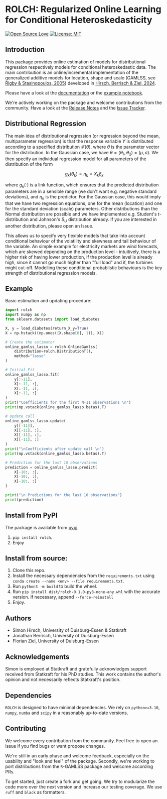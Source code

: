 # ROLCH: Regularized Online Learning for Conditional Heteroskedasticity

[![Open Source Love](https://badges.frapsoft.com/os/v2/open-source.svg?v=103)](https://github.com/ellerbrock/open-source-badges/) [![License: MIT](https://img.shields.io/badge/License-MIT-red.svg)](https://opensource.org/licenses/MIT) 

## Introduction

This package provides online estimation of models for distributional regression respectively models for conditional heteroskedastic data. The main contribution is an online/incremental implementation of the generalized additive models for location, shape and scale (GAMLSS, see [Rigby & Stasinopoulos, 2005](https://academic.oup.com/jrsssc/article-abstract/54/3/507/7113027)) developed in [Hirsch, Berrisch & Ziel, 2024](https://arxiv.org/abs/2407.08750).

Please have a look at the [documentation](https://simon-hirsch.github.io/rolch/) or the [example notebook](https://github.com/simon-hirsch/rolch/blob/main/example.ipynb).

We're actively working on the package and welcome contributions from the community. Have a look at the [Release Notes](https://github.com/simon-hirsch/rolch/releases) and the [Issue Tracker](https://github.com/simon-hirsch/rolch/issues).

## Distributional Regression

The main idea of distributional regression (or regression beyond the mean, multiparameter regression) is that the response variable $Y$ is distributed according to a specified distribution $\mathcal{F}(\theta)$, where $\theta$ is the parameter vector for the distribution. In the Gaussian case, we have $\theta = (\theta_1, \theta_2) = (\mu, \sigma)$. We then specify an individual regression model for all parameters of the distribution of the form 

$$g_k(\theta_k) = \eta_k = X_k\beta_k$$

where $g_k(\cdot)$ is a link function, which ensures that the predicted distribution parameters are in a sensible range (we don't want e.g. negative standard deviations), and $\eta_k$ is the predictor. For the Gaussian case, this would imply that we have two regression equations, one for the mean (location) and one for the standard deviation (scale) parameters. Other distributions than the Normal distribution are possible and we have implemented e.g. Student's $t$-distribution and Johnson's $S_U$ distribution already. If you are interested in another distribution, please open an Issue.

This allows us to specify very flexible models that take into account conditional behaviour of the volatility and skewness and tail behaviour of the variable. An simple example for electricity markets are wind forecasts, which are skewed depending on the production level - intuitively, there is a higher risk of having lower production, if the production level is already high, since it cannot go much higher than "full load" and if, the turbines might cut-off. Modelling these conditional probablistic behaviours is the key strength of distributional regression models.

## Example

Basic estimation and updating procedure:

```python
import rolch
import numpy as np
from sklearn.datasets import load_diabetes

X, y = load_diabetes(return_X_y=True)
X = np.hstack((np.ones((X.shape[0], 1)), X))

# Create the estimator
online_gamlss_lasso = rolch.OnlineGamlss(
    distribution=rolch.DistributionT(), 
    method="lasso"
)

# Initial Fit
online_gamlss_lasso.fit(
    y[:-11], 
    X[:-11, :], 
    X[:-11, :], 
    X[:-11, :]
)
print("Coefficients for the first N-11 observations \n")
print(np.vstack(online_gamlss_lasso.betas).T)

# Update call
online_gamlss_lasso.update(
    y[[-11]], 
    X[[-11], :], 
    X[[-11], :], 
    X[[-11], :]
)
print("\nCoefficients after update call \n")
print(np.vstack(online_gamlss_lasso.betas).T)

# Prediction for the last 10 observations
prediction = online_gamlss_lasso.predict(
    X[-10:, :], 
    X[-10:, :], 
    X[-10:, :]
)

print("\n Predictions for the last 10 observations")
print(prediction)
```

## Install from PyPI

The package is available from [pypi](https://pypi.org/project/rolch/).

1) `pip install rolch`. 
2) Enjoy

## Install from source:

1) Clone this repo.
2) Install the necessary dependencies from the `requirements.txt` using `conda create --name <env> --file requirements.txt`. 
3) Run `python3 -m build` to build the wheel.
4) Run `pip install dist/rolch-0.1.0-py3-none-any.whl` with the accurate version. If necessary, append `--force-reinstall`
5) Enjoy.

## Authors

- Simon Hirsch, University of Duisburg-Essen & Statkraft
- Jonathan Berrisch, University of Duisburg-Essen
- Florian Ziel, University of Duisburg-Essen

## Acknowledgements

Simon is employed at Statkraft and gratefully acknowledges support received from Statkraft for his PhD studies. This work contains the author's opinion and not necessarily reflects Statkraft's position.

## Dependencies

`ROLCH` is designed to have minimal dependencies. We rely on `python>=3.10`, `numpy`, `numba` and `scipy` in a reasonably up-to-date versions.

## Contributing 

We welcome every contribution from the community. Feel free to open an issue if you find bugs or want propose changes. 

We're still in an early phase and welcome feedback, especially on the usability and "look and feel" of the package. Secondly, we're working to port distributions from the `R`-GAMLSS package and welcome according PRs.

To get started, just create a fork and get going. We try to modularize the code more over the next version and increase our testing coverage. We use `ruff` and `black` as formatters.
